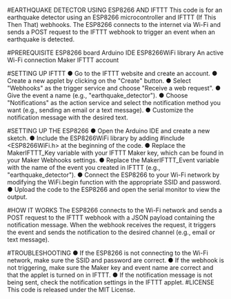 
#EARTHQUAKE DETECTOR USING ESP8266 AND IFTTT
   This code is for an earthquake detector using an ESP8266 microcontroller and IFTTT (If This Then That) webhooks. The ESP8266 connects to the internet via Wi-Fi and sends a POST request to the IFTTT webhook to trigger an event when an earthquake is detected.

#PREREQUISITE
   ESP8266 board
   Arduino IDE
   ESP8266WiFi library
   An active Wi-Fi connection
   Maker IFTTT account

#SETTING UP IFTTT
   ● Go to the IFTTT website and create an account.
   ● Create a new applet by clicking on the "Create" button.
   ● Select "Webhooks" as the trigger service and choose "Receive a web request".
   ● Give the event a name (e.g., "earthquake_detector").
   ● Choose "Notifications" as the action service and select the notification method you want (e.g., sending an email or a text message).
   ● Customize the notification message with the desired text.

#SETTING UP THE ESP8266
   ● Open the Arduino IDE and create a new sketch.
   ● Include the ESP8266WiFi library by adding #include <ESP8266WiFi.h> at the beginning of the code.
   ● Replace the MakerIFTTT_Key variable with your IFTTT Maker key, which can be found in your Maker Webhooks settings.
   ● Replace the MakerIFTTT_Event variable with the name of the event you created in IFTTT (e.g., "earthquake_detector").
   ● Connect the ESP8266 to your Wi-Fi network by modifying the WiFi.begin function with the appropriate SSID and password.
   ● Upload the code to the ESP8266 and open the serial monitor to view the output.

#HOW IT WORKS
   The ESP8266 connects to the Wi-Fi network and sends a POST request to the IFTTT webhook with a JSON payload containing the notification message. When the webhook receives the request, it triggers the event and sends the notification to the desired channel (e.g., email or text message).

#TROUBLESHOOTING 
   ● If the ESP8266 is not connecting to the Wi-Fi network, make sure the SSID and password are correct.
   ● If the webhook is not triggering, make sure the Maker key and event name are correct and that the applet is turned on in IFTTT.
   ● If the notification message is not being sent, check the notification settings in the IFTTT applet.
#LICENSE 
   This code is released under the MIT License.
